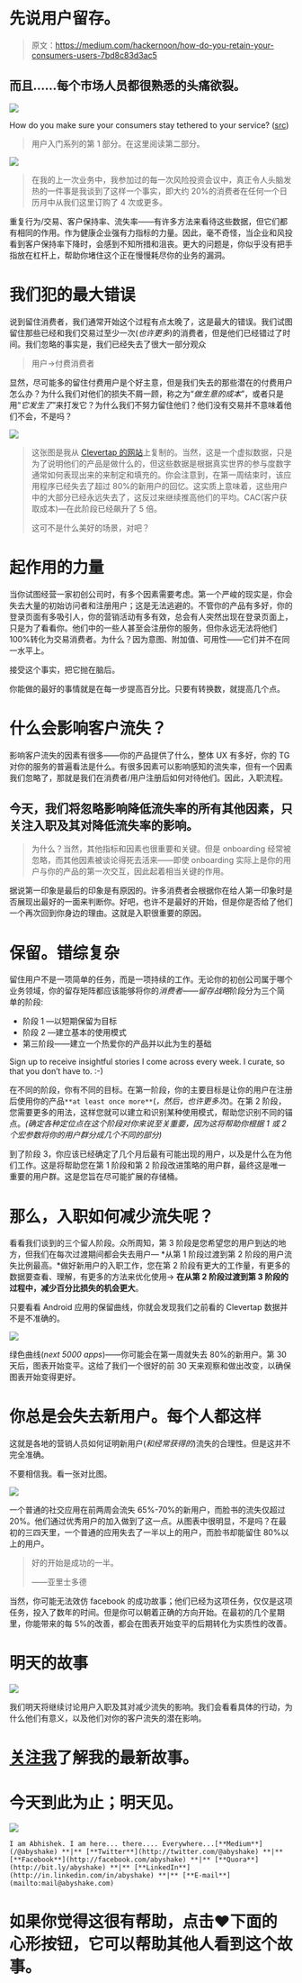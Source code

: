 # 先说用户留存。

> 原文：<https://medium.com/hackernoon/how-do-you-retain-your-consumers-users-7bd8c83d3ac5>

## 而且……每个市场人员都很熟悉的头痛欲裂。

![](img/3ecd8b2800de266b082dd853c5126029.png)

How do you make sure your consumers stay tethered to your service? ([src](https://unsplash.com/search/anchor?photo=08b4awIHtBA))

> 用户入门系列的第 1 部分。在这里阅读第二部分。

[![](img/93006428e665772f29c98a51b7cb58ae.png)](https://medium.com/@abyshake/leveraging-user-onboarding-to-increase-retention-3ba2b201c2d5)

> 在我的上一次业务中，我参加过的每一次风险投资会议中，真正令人头脑发热的一件事是我谈到了这样一个事实，即大约 20%的消费者在任何一个日历月中从我们这里订购了 4 次或更多。

重复行为/交易、客户保持率、流失率——有许多方法来看待这些数据，但它们都有相同的作用。作为健康企业强有力指标的力量。因此，毫不奇怪，当企业和风投看到客户保持率下降时，会感到不知所措和沮丧。更大的问题是，你似乎没有把手指放在杠杆上，帮助你堵住这个正在慢慢耗尽你的业务的漏洞。

# 我们犯的最大错误

说到留住消费者，我们通常开始这个过程有点太晚了，这是最大的错误。我们试图留住那些已经和我们交易过至少一次(*也许更多*)的消费者，但是他们已经错过了时间。我们忽略的事实是，我们已经失去了很大一部分观众

> 用户→付费消费者

显然，尽可能多的留住付费用户是个好主意，但是我们失去的那些潜在的付费用户怎么办？为什么我们对他们的损失不屑一顾，称之为“*做生意的成本*”，或者只是用“*它发生了*”来打发它？为什么我们不努力留住他们？他们没有交易并不意味着他们不会，不是吗？

![](img/c87f074adc5fa424027bda2bbd39e899.png)

> 这张图是我从 [Clevertap 的网站](https://clevertap.com/user-retention-cohorts/)上复制的。当然，这是一个虚拟数据，只是为了说明他们的产品是做什么的，但这些数据是根据真实世界的参与度数字通常如何表现出来的来制定和填充的。你会注意到，在第一周结束时，该应用程序已经失去了超过 80%的新用户的回忆。这实质上意味着，这些用户中的大部分已经永远失去了，这反过来继续推高他们的平均。CAC(客户获取成本)—在此阶段已经飙升了 5 倍。
> 
> 这可不是什么美好的场景，对吧？

# 起作用的力量

当你试图经营一家初创公司时，有多个因素需要考虑。第一个严峻的现实是，你会失去大量的初始访问者和注册用户；这是无法逃避的。不管你的产品有多好，你的登录页面有多吸引人，你的营销活动有多有效，总会有人突然出现在登录页面上，只是为了看看你。他们中的一些人甚至会注册你的服务，但你永远无法将他们 100%转化为交易消费者。为什么？因为意图、附加值、可用性——它们并不在同一水平上。

接受这个事实，把它抛在脑后。

你能做的最好的事情就是在每一步提高百分比。只要有转换数，就提高几个点。

# 什么会影响客户流失？

影响客户流失的因素有很多——你的产品提供了什么，整体 UX 有多好，你的 TG 对你的服务的普遍看法是什么。有很多因素可以影响感知的流失率，但有一个因素我们忽略了，那就是我们在消费者/用户注册后如何对待他们。因此，入职流程。

## 今天，我们将忽略影响降低流失率的所有其他因素，只关注入职及其对降低流失率的影响。

> 为什么？当然，其他指标和因素也很重要和关键。但是 onboarding 经常被忽略，而其他因素被谈论得死去活来——即使 onboarding 实际上是你的用户与你的产品的第一次交互，因此起着相当关键的作用。

据说第一印象是最后的印象是有原因的。许多消费者会根据你在给人第一印象时是否展现出最好的一面来判断你。好吧，也许不是最好的开始，但是你是否给了他们一个再次回到你身边的理由。这就是入职很重要的原因。

# 保留。错综复杂

留住用户不是一项简单的任务，而是一项持续的工作。无论你的初创公司属于哪个业务领域，你的留存矩阵都应该能够将你的*消费者——留存战略*阶段分为三个简单的阶段:

*   阶段 1 —以短期保留为目标
*   阶段 2 —建立基本的使用模式
*   第三阶段——建立一个热爱你的产品并以此为生的基础

Sign up to receive insightful stories I come across every week. I curate, so that you don’t have to. :-)

在不同的阶段，你有不同的目标。在第一阶段，你的主要目标是让你的用户在注册后使用你的产品`**at least once more**`(*，然后，也许更多次*)。在第 2 阶段，您需要更多的用法，这样您就可以建立和识别某种使用模式，帮助您识别不同的锚点。*(确定各种定位点在这个阶段对你来说至关重要，因为这将帮助你根据 1 或 2 个宏参数将你的用户群分成几个不同的部分)*

到了阶段 3，你应该已经确定了几个月后最有可能出现的用户，以及是什么在为他们工作。这是将帮助您在第 1 阶段和第 2 阶段改进策略的用户群，最终这是唯一重要的用户群。这是您旨在尽可能扩展的存储桶。

# 那么，入职如何减少流失呢？

看看我们谈到的三个留人阶段。众所周知，第 3 阶段是您希望您的用户到达的地方，但我们在每次过渡期间都会失去用户— *从第 1 阶段过渡到第 2 阶段的用户流失比例最高。*做好新用户的入职工作，您在第 2 阶段有更大的工作量，有更多的数据要查看、理解，有更多的方法来优化使用→ **在从第 2 阶段过渡到第 3 阶段的过程中，减少百分比损失的机会更大**。

只要看看 Android 应用的保留曲线，你就会发现我们之前看的 Clevertap 数据并不是不准确的。

![](img/62fecc324b4c42bd320b808d5e853eb7.png)

绿色曲线(*next 5000 apps*)——你可能会在第一周就失去 80%的新用户。第 30 天后，图表开始变平。这给了我们一个很好的前 30 天来观察和做出改变，以确保图表开始变得更好。

# 你总是会失去新用户。每个人都这样

这就是各地的营销人员如何证明新用户(*和经常获得的*)流失的合理性。但是这并不完全准确。

不要相信我。看一张对比图。

![](img/733006858c0668ccffd1a0e93993fd2d.png)

一个普通的社交应用在前两周会流失 65%-70%的新用户，而脸书的流失仅超过 20%。他们通过优秀用户的加入做到了这一点。从图表中很明显，不是吗？在最初的三四天里，一个普通的应用失去了一半以上的用户，而脸书却能留住 80%以上的用户。

> 好的开始是成功的一半。
> 
> ——亚里士多德

当然，你可能无法效仿 facebook 的成功故事；他们已经为这项任务，仅仅是这项任务，投入了数年的时间。但是你可以朝着正确的方向开始。在最初的几个星期里，你能带来的每 5%的改善，都会在图表开始变平的后期转化为实质性的改善。

# 明天的故事

![](img/e0801887d18c81d6d21292ba71a10740.png)

我们明天将继续讨论用户入职及其对减少流失的影响。我们会看看具体的行动，为什么他们有意义，以及他们对你的客户流失的潜在影响。

# [关注我](/@abyshake)了解我的最新故事。

# 今天到此为止；明天见。

![](img/1a004115101bd35464186ee7e693a69d.png)

```
I am Abhishek. I am here... there.... Everywhere...[**Medium**](/@abyshake) **|** [**Twitter**](http://twitter.com/@abyshake) **|** [**Facebook**](http://facebook.com/abyshake) **|** [**Quora**](http://bit.ly/abyshake) **|** [**LinkedIn**](http://in.linkedin.com/in/abyshake) **|** [**E-mail**](mailto:mail@abyshake.com)
```

# 如果你觉得这很有帮助，点击❤下面的心形按钮，它可以帮助其他人看到这个故事。